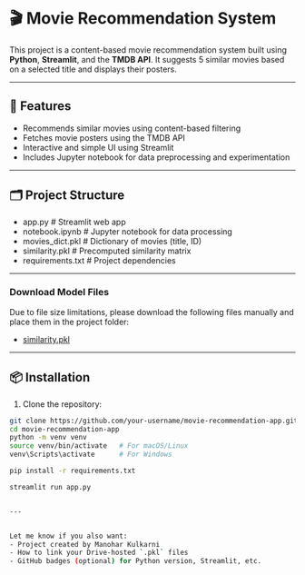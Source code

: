 # 🎬 Movie Recommendation System

This project is a content-based movie recommendation system built using **Python**, **Streamlit**, and the **TMDB API**. It suggests 5 similar movies based on a selected title and displays their posters.

---

## 🚀 Features

- Recommends similar movies using content-based filtering
- Fetches movie posters using the TMDB API
- Interactive and simple UI using Streamlit
- Includes Jupyter notebook for data preprocessing and experimentation

---

## 🗂️ Project Structure

- app.py # Streamlit web app
- notebook.ipynb # Jupyter notebook for data processing
- movies_dict.pkl # Dictionary of movies (title, ID)
- similarity.pkl # Precomputed similarity matrix
- requirements.txt # Project dependencies

---
### Download Model Files

Due to file size limitations, please download the following files manually and place them in the project folder:

- [similarity.pkl](https://drive.google.com/file/d/1Qxne7Pj6r0F88NHBYs0cmsefs8JlfgF4/view?usp=sharing)

---

## 📦 Installation

1. Clone the repository:

```bash
git clone https://github.com/your-username/movie-recommendation-app.git
cd movie-recommendation-app
python -m venv venv
source venv/bin/activate   # For macOS/Linux
venv\Scripts\activate      # For Windows

pip install -r requirements.txt

streamlit run app.py


---


Let me know if you also want:
- Project created by Manohar Kulkarni
- How to link your Drive-hosted `.pkl` files
- GitHub badges (optional) for Python version, Streamlit, etc.
  
